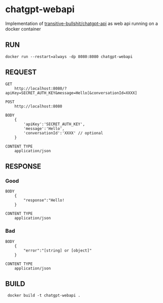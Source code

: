 # chatgpt-webapi

Implementation of [transitive-bullshit/chatgpt-api](https://github.com/transitive-bullshit/chatgpt-api) as web api running on a docker container



## RUN
```
docker run --restart=always -dp 8080:8080 chatgpt-webapi
```

## REQUEST

```
GET
    http://localhost:8080/?apiKey=SECRET_AUTH_KEY&message=Hello[&conversationId=XXXX]
```


```
POST
    http://localhost:8080

BODY
    {
        'apiKey':'SECRET_AUTH_KEY',
        'message':'Hello',
        'conversationId':'XXXX' // optional
    }

CONTENT TYPE
    application/json
```

## RESPONSE

### Good
```
BODY
    {
        "response":"Hello!
    }

CONTENT TYPE
    application/json  
```

### Bad
```
BODY
    {
        "error":"[string] or [object]"
    }

CONTENT TYPE
    application/json
```


## BUILD
```
 docker build -t chatgpt-webapi .
```
